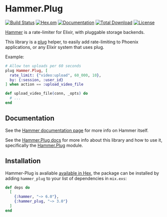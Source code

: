 # Hammer.Plug

[![Build Status](https://github.com/ExHammer/hammer-plug/actions/workflows/ci.yml/badge.svg)](https://github.com/ExHammer/hammer-plug/actions/workflows/ci.yml) [![Hex.pm](https://img.shields.io/hexpm/v/hammer_plug.svg)](https://hex.pm/packages/hammer_plug) [![Documentation](https://img.shields.io/badge/documentation-gray)](https://hexdocs.pm/hammer_plug)
[![Total Download](https://img.shields.io/hexpm/dt/hammer_plug.svg)](https://hex.pm/packages/hammer_plug)
[![License](https://img.shields.io/hexpm/l/hammer_plug.svg)](https://github.com/ExHammer/hammer-backend-redis/blob/master/LICENSE.md)

[Hammer](https://github.com/ExHammer/hammer) is a rate-limiter for Elixir, with pluggable storage backends.

This library is a [plug](https://hexdocs.pm/plug/readme.html) helper, to easily add rate-limiting to Phoenix applications,
or any Elixir system that uses plug.

Example:

```elixir
# Allow ten uploads per 60 seconds
plug Hammer.Plug, [
  rate_limit: {"video:upload", 60_000, 10},
  by: {:session, :user_id}
] when action == :upload_video_file

def upload_video_file(conn, _opts) do
  # ...
end
```

## Documentation

See the [Hammer documentation page](https://hexdocs.pm/hammer) for more info on Hammer itself.

See the [Hammer.Plug docs](https://hexdocs.pm/hammer_plug) for more info about this library and how to use it, specifically the [Hammer.Plug](https://hexdocs.pm/hammer_plug/Hammer.Plug.html#content) module.


## Installation

Hammer-Plug is avaliable [available in Hex](https://hex.pm/docs/publish), the package can be installed by adding `hammer_plug` to your list of dependencies in `mix.exs`:

```elixir
def deps do
  [
    {:hammer, "~> 6.0"},
    {:hammer_plug, "~> 3.0"}
  ]
end
```
